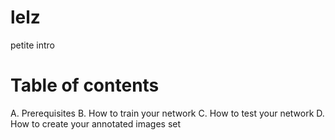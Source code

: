 # lelz
petite intro

# Table of contents
A. Prerequisites 
B. How to train your network
C. How to test your network
D. How to create your annotated images set
